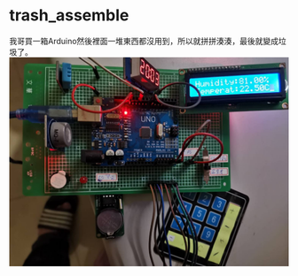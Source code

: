 trash_assemble
===
我哥買一箱Arduino然後裡面一堆東西都沒用到，所以就拼拼湊湊，最後就變成垃圾了。
  ![image](https://github.com/Gusty1/Arduino/blob/main/trash_assemble/cover.jpg?raw=true)
